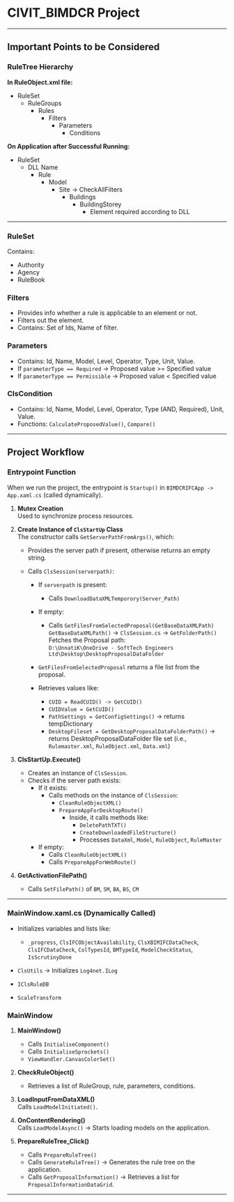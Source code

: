 # CIVIT_BIMDCR Project

---

## Important Points to be Considered

### RuleTree Hierarchy

**In RuleObject.xml file:**
- RuleSet
  - RuleGroups
    - Rules
      - Filters
        - Parameters
          - Conditions

**On Application after Successful Running:**
- RuleSet
  - DLL Name
    - Rule
      - Model
        - Site -> CheckAllFilters
          - Buildings
            - BuildingStorey
              - Element required according to DLL

---

### RuleSet

Contains:
- Authority
- Agency
- RuleBook

### Filters

- Provides info whether a rule is applicable to an element or not.
- Filters out the element.
- Contains: Set of Ids, Name of filter.

### Parameters

- Contains: Id, Name, Model, Level, Operator, Type, Unit, Value.
- If `parameterType == Required` → Proposed value >= Specified value  
- If `parameterType == Permissible` → Proposed value < Specified value

### ClsCondition

- Contains: Id, Name, Model, Level, Operator, Type (AND, Required), Unit, Value.
- Functions: `CalculateProposedValue()`, `Compare()`

---

## Project Workflow

### Entrypoint Function

When we run the project, the entrypoint is `Startup()` in `BIMDCRIFCApp -> App.xaml.cs` (called dynamically).

1. **Mutex Creation**  
   Used to synchronize process resources.
   
2. **Create Instance of `ClsStartUp` Class**  
   The constructor calls `GetServerPathFromArgs()`, which:
   - Provides the server path if present, otherwise returns an empty string.
   
   - Calls `ClsSession(serverpath)`:
     - If `serverpath` is present:
       - Calls `DownloadDataXMLTemporory(Server_Path)`
     - If empty:
       - Calls `GetFilesFromSelectedProposal(GetBaseDataXMLPath)`  
         `GetBaseDataXMLPath()` → `ClsSession.cs` → `GetFolderPath()`  
         Fetches the Proposal path:  
         `D:\UnnatiK\OneDrive - SoftTech Engineers Ltd\Desktop\DesktopProposalDataFolder`
         
     - `GetFilesFromSelectedProposal` returns a file list from the proposal.
     - Retrieves values like:
       - `CUID = ReadCUID() -> GetCUID()`
       - `CUIDValue = GetCUID()`
       - `PathSettings = GetConfigSettings()` → returns tempDictionary
       - `DesktopFileset = GetDesktopProposalDataFolderPath()` → returns DesktopProposalDataFolder file set (i.e., `Rulemaster.xml`, `RuleObject.xml`, `Data.xml`)

3. **ClsStartUp.Execute()**
   - Creates an instance of `ClsSession`.
   - Checks if the server path exists:
     - If it exists:
       - Calls methods on the instance of `ClsSession`:
         - `CleanRuleObjectXML()`
         - `PrepareAppForDesktopRoute()`
           - Inside, it calls methods like:
             - `DeletePathTXT()`
             - `CreateDownloadedFileStructure()`
             - Processes `DataXml`, `Model`, `RuleObject`, `RuleMaster`
     - If empty:
       - Calls `CleanRuleObjectXML()`
       - Calls `PrepareAppForWebRoute()`

4. **GetActivationFilePath()**
   - Calls `SetFilePath()` of `BM`, `SM`, `BA`, `BS`, `CM`

---

### MainWindow.xaml.cs (Dynamically Called)

- Initializes variables and lists like:
  - `_progress`, `ClsIFCObjectAvailability`, `ClsXBIMIFCDataCheck`, `ClsIFCDataCheck`, `ColTypesId`, `BMTypeId`, `ModelCheckStatus`, `IsScrutinyDone`
  
- `ClsUtils` → Initializes `Log4net.ILog`
- `IClsRuleDB`
- `ScaleTransform`

### MainWindow

1. **MainWindow()**
   - Calls `InitialiseComponent()`
   - Calls `InitialiseSprockets()`
   - `ViewHandler.CanvasColorSet()`
   
2. **CheckRuleObject()**
   - Retrieves a list of RuleGroup, rule, parameters, conditions.
   
3. **LoadInputFromDataXML()**  
   Calls `LoadModelInitiated()`.
   
4. **OnContentRendering()**  
   Calls `LoadModelAsync()` → Starts loading models on the application.
   
5. **PrepareRuleTree_Click()**
   - Calls `PrepareRuleTree()`
   - Calls `GenerateRuleTree()` → Generates the rule tree on the application.
   - Calls `GetProposalInformation()` → Retrieves a list for `ProposalInformationDataGrid`.

--------------------------------------------------------------------------------

